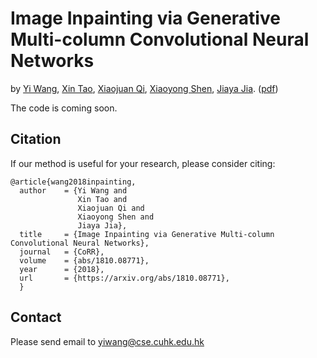 # Image Inpainting via Generative Multi-column Convolutional Neural Networks
by [Yi Wang](https://shepnerd.github.io/), [Xin Tao](http://www.xtao.website), [Xiaojuan Qi](https://xjqi.github.io), [Xiaoyong Shen](http://xiaoyongshen.me/), [Jiaya Jia](http://www.cse.cuhk.edu.hk/leojia/). ([pdf](https://arxiv.org/pdf/1810.08771.pdf))

The code is coming soon.

## Citation

If our method is useful for your research, please consider citing:

    @article{wang2018inpainting,
      author    = {Yi Wang and
                   Xin Tao and
                   Xiaojuan Qi and
                   Xiaoyong Shen and
                   Jiaya Jia},
      title     = {Image Inpainting via Generative Multi-column Convolutional Neural Networks},
      journal   = {CoRR},
      volume    = {abs/1810.08771},
      year      = {2018},
      url       = {https://arxiv.org/abs/1810.08771},
      }

## Contact

Please send email to yiwang@cse.cuhk.edu.hk